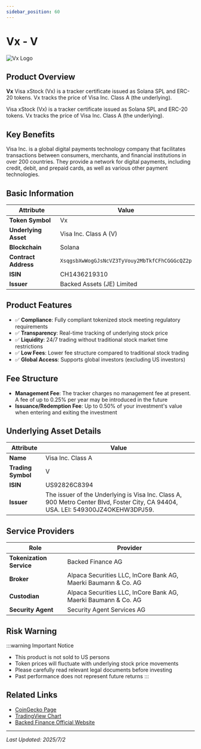 ```yaml
---
sidebar_position: 60
---
```


# Vx - V

![Vx Logo](/img/tokens/vx.svg)

## Product Overview

**Vx** Visa xStock (Vx) is a tracker certificate issued as Solana SPL and ERC-20 tokens. Vx tracks the price of Visa Inc. Class A (the underlying).

Visa xStock (Vx) is a tracker certificate issued as Solana SPL and ERC-20 tokens. Vx tracks the price of Visa Inc. Class A (the underlying).

## Key Benefits

Visa Inc. is a global digital payments technology company that facilitates transactions between consumers, merchants, and financial institutions in over 200 countries. They provide a network for digital payments, including credit, debit, and prepaid cards, as well as various other payment technologies.

## Basic Information

| Attribute | Value |
|------|----|
| **Token Symbol** | Vx |
| **Underlying Asset** | Visa Inc. Class A (V) |
| **Blockchain** | Solana |
| **Contract Address** | `XsqgsbXwWogGJsNcVZ3TyVouy2MbTkfCFhCGGGcQZ2p` |
| **ISIN** | CH1436219310 |
| **Issuer** | Backed Assets (JE) Limited |

## Product Features

- ✅ **Compliance**: Fully compliant tokenized stock meeting regulatory requirements
- ✅ **Transparency**: Real-time tracking of underlying stock price
- ✅ **Liquidity**: 24/7 trading without traditional stock market time restrictions
- ✅ **Low Fees**: Lower fee structure compared to traditional stock trading
- ✅ **Global Access**: Supports global investors (excluding US investors)

## Fee Structure

- **Management Fee**: The tracker charges no management fee at present. A fee of up to 0.25% per year may be introduced in the future
- **Issuance/Redemption Fee**: Up to 0.50% of your investment's value when entering and exiting the investment

## Underlying Asset Details

| Attribute | Value |
|------|----|
| **Name** | Visa Inc. Class A |
| **Trading Symbol** | V |
| **ISIN** | US92826C8394 |
| **Issuer** | The issuer of the Underlying is Visa Inc. Class A, 900 Metro Center Blvd, Foster City, CA 94404, USA. LEI: 549300JZ4OKEHW3DPJ59. |

## Service Providers

| Role | Provider |
|------|----|
| **Tokenization Service** | Backed Finance AG |
| **Broker** | Alpaca Securities LLC, InCore Bank AG, Maerki Baumann & Co. AG |
| **Custodian** | Alpaca Securities LLC, InCore Bank AG, Maerki Baumann & Co. AG |
| **Security Agent** | Security Agent Services AG |

## Risk Warning

:::warning Important Notice
- This product is not sold to US persons
- Token prices will fluctuate with underlying stock price movements
- Please carefully read relevant legal documents before investing
- Past performance does not represent future returns
:::

## Related Links

- [CoinGecko Page](https://www.coingecko.com/)
- [TradingView Chart](https://www.tradingview.com/)
- [Backed Finance Official Website](https://backed.fi/)

---

*Last Updated: 2025/7/2*
